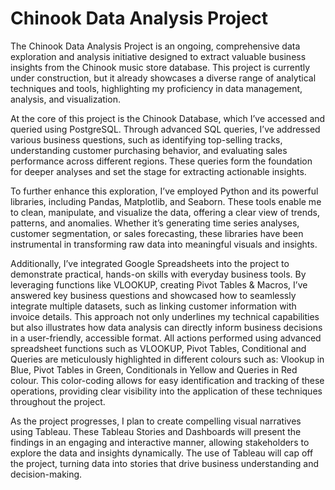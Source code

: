 # Chinook Data Analysis Project

The Chinook Data Analysis Project is an ongoing, comprehensive data exploration and analysis initiative designed to extract valuable business insights from the Chinook music store database. This project is currently under construction, but it already showcases a diverse range of analytical techniques and tools, highlighting my proficiency in data management, analysis, and visualization.

At the core of this project is the Chinook Database, which I’ve accessed and queried using PostgreSQL. Through advanced SQL queries, I’ve addressed various business questions, such as identifying top-selling tracks, understanding customer purchasing behavior, and evaluating sales performance across different regions. These queries form the foundation for deeper analyses and set the stage for extracting actionable insights.

To further enhance this exploration, I’ve employed Python and its powerful libraries, including Pandas, Matplotlib, and Seaborn. These tools enable me to clean, manipulate, and visualize the data, offering a clear view of trends, patterns, and anomalies. Whether it’s generating time series analyses, customer segmentation, or sales forecasting, these libraries have been instrumental in transforming raw data into meaningful visuals and insights.

Additionally, I’ve integrated Google Spreadsheets into the project to demonstrate practical, hands-on skills with everyday business tools. By leveraging functions like VLOOKUP, creating Pivot Tables & Macros, I’ve answered key business questions and showcased how to seamlessly integrate multiple datasets, such as linking customer information with invoice details. This approach not only underlines my technical capabilities but also illustrates how data analysis can directly inform business decisions in a user-friendly, accessible format. All actions performed using advanced spreadsheet functions such as VLOOKUP, Pivot Tables, Conditional and Queries are meticulously highlighted in different colours such as: Vlookup in Blue, Pivot Tables in Green, Conditionals in Yellow and Queries in Red colour. This color-coding allows for easy identification and tracking of these operations, providing clear visibility into the application of these techniques throughout the project.

As the project progresses, I plan to create compelling visual narratives using Tableau. These Tableau Stories and Dashboards will present the findings in an engaging and interactive manner, allowing stakeholders to explore the data and insights dynamically. The use of Tableau will cap off the project, turning data into stories that drive business understanding and decision-making.

